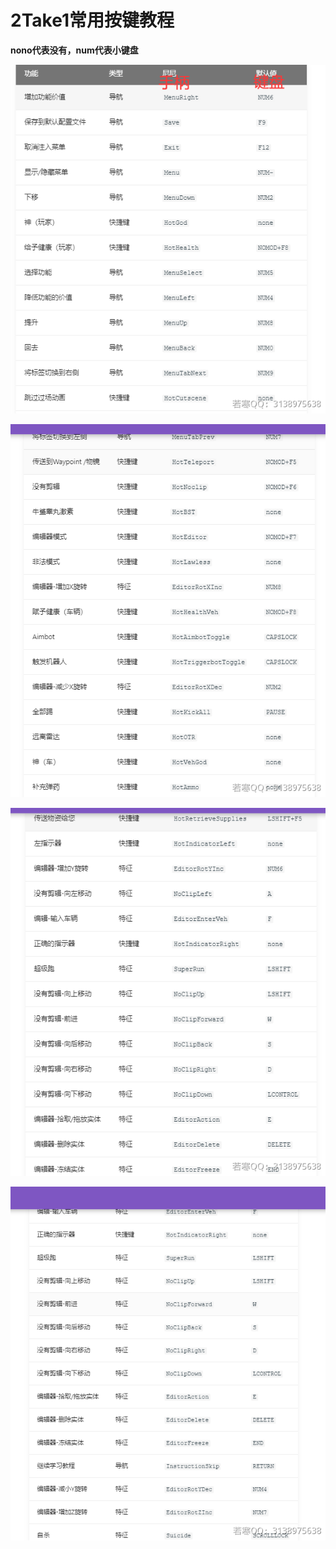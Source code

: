 # 2Take1常用按键教程

**nono代表没有，num代表小键盘**

![](<../../.gitbook/assets/image (26).png>)

![](<../../.gitbook/assets/image (44) (1).png>)

![](<../../.gitbook/assets/image (25) (1) (1).png>)

![](<../../.gitbook/assets/image (28) (1).png>)
